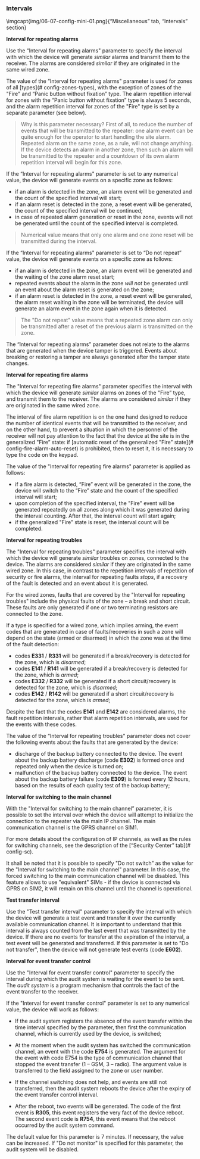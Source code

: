### Intervals

\imgcapt{img/06-07-config-mini-01.png}{“Miscellaneous” tab, “Intervals” section}

**Interval for repeating alarms**  

Use the “Interval for repeating alarms" parameter to specify the interval with which the device will generate *similar* alarms and transmit them to the receiver. The alarms are considered *similar* if they are originated in the same wired zone.

The value of the “Interval for repeating alarms" parameter is used for zones of all [types](# config-zones-types), with the exception of zones of the "Fire" and “Panic button without fixation” type. The alarm repetition interval for zones with the “Panic button without fixation” type is always 5 seconds, and the alarm repetition interval for zones of the "Fire" type is set by a separate parameter (see below).

> Why is this parameter necessary? First of all, to reduce the number of events that will be transmitted to the repeater: one alarm event can be quite enough for the operator to start handling the site alarm. Repeated alarm on the same zone, as a rule, will not change anything. If the device detects an alarm in another zone, then such an alarm will be transmitted to the repeater and a countdown of its own alarm repetition interval will begin for this zone.

If the “Interval for repeating alarms" parameter is set to any numerical value, the device will generate events on a specific zone as follows:

* if an alarm is detected in the zone, an alarm event will be generated and the count of the specified interval will start;
* if an alarm reset is detected in the zone, a reset event will be generated, the count of the specified interval will be continued;
* in case of repeated alarm generation or reset in the zone, events will not be generated until the count of the specified interval is completed.

> Numerical value means that only one alarm and one zone reset will be transmitted during the interval.

If the “Interval for repeating alarms" parameter is set to “Do not repeat” value, the device will generate events on a specific zone as follows:

* if an alarm is detected in the zone, an alarm event will be generated and the waiting of the zone alarm reset start;
* repeated events about the alarm in the zone *will not* be generated until an event about the alarm reset is generated on the zone;
* if an alarm reset is detected in the zone, a reset event will be generated, the alarm reset waiting in the zone will be terminated, the device will generate an alarm event in the zone again when it is detected.

> The "Do not repeat" value means that a repeated zone alarm can only be transmitted after a reset of the previous alarm is transmitted on the zone.

The “Interval for repeating alarms” parameter does not relate to the alarms that are generated when the device tamper is triggered. Events about breaking or restoring a tamper are always generated after the tamper state changes.


**Interval for repeating fire alarms**

The "Interval for repeating fire alarms" parameter specifies the interval with which the device will generate *similar* alarms on zones of the "Fire” type, and transmit them to the receiver. The alarms are considered *similar* if they are originated in the same wired zone.

The interval of fire alarm repetition is on the one hand designed to reduce the number of identical events that will be transmitted to the receiver, and on the other hand, to prevent a situation in which the personnel of the receiver will not pay attention to the fact that the device at the site is in the generalized "Fire” state: if [automatic reset of the generalized "Fire” state](# config-fire-alarm-auto-reset) is prohibited, then to reset it, it is necessary to type the code on the keypad.

The value of the "Interval for repeating fire alarms" parameter is applied as follows:

* if a fire alarm is detected, “Fire” event will be generated in the zone, the device will switch to the “Fire” state and the count of the specified interval will start;
* upon completion of the specified interval, the "Fire" event will be generated repeatedly on all zones along which it was generated during the interval counting. After that, the interval count will start again;
* if the generalized "Fire” state is reset, the interval count will be completed.
  

**Interval for repeating troubles**

The "Interval for repeating troubles" parameter specifies the interval with which the device will generate *similar* troubles on zones, connected to the device. The alarms are considered *similar* if they are originated in the same wired zone. In this case, in contrast to the repetition intervals of repetition of security or fire alarms, the interval for repeating faults *stops*, if a recovery of the fault is detected and an event about it is generated.

For the wired zones, faults that are covered by the "Interval for repeating troubles" include the physical faults of the zone – a break and short circuit. These faults are only generated if one or two terminating resistors are connected to the zone.

If a type is specified for a wired zone, which implies arming, the event codes that are generated in case of faults/recoveries in such a zone will depend on the state (armed or disarmed) in which the zone was at the time of the fault detection:

* codes **E331** / **R331** will be generated if a break/recovery is detected for the zone, which is *disarmed*;
* codes **E141** / **R141** will be generated if a break/recovery is detected for the zone, which is *armed*;
* codes **E332** / **R332** will be generated if a short circuit/recovery is detected for the zone, which is *disarmed*;
* codes **E142** / **R142** will be generated if a short circuit/recovery is detected for the zone, which is *armed*;

Despite the fact that the codes **E141** and **E142** are considered alarms, the fault repetition intervals, rather that alarm repetition intervals, are used for the events with these codes.

The value of the “Interval for repeating troubles" parameter does not cover the following events about the faults that are generated by the device:

* discharge of the backup battery connected to the device. The event about the backup battery discharge (code **E302**) is formed once and repeated only when the device is turned on;
* malfunction of the backup battery connected to the device. The event about the backup battery failure (code **E309**) is formed every 12 hours, based on the results of each quality test of the backup battery;


**Interval for switching to the main channel**

With the "Interval for switching to the main channel” parameter, it is possible to set the interval over which the device will attempt to initialize the connection to the repeater via the main IP channel. The main communication channel is the GPRS channel on SIM1.

For more details about the configuration of IP channels, as well as the rules for switching channels, see the description of the [“Security Center” tab](# config-sc).

It shall be noted that it is possible to specify "Do not switch” as the value for the "Interval for switching to the main channel" parameter. In this case, the forced switching to the main communication channel will be disabled. This feature allows to use "equivalent" SIMs - if the device is connected via GPRS on SIM2, it will remain on this channel until the channel is operational.


**Test transfer interval** 

Use the "Test transfer interval" parameter to specify the interval with which the device will generate a test event and transfer it over the currently available communication channel. It is important to understand that this interval is always counted from the last event that was transmitted by the device. If there are no events for transfer at the expiration of the interval, a test event will be generated and transferred.
If this parameter is set to "Do not transfer", then the device will not generate test events (code **E602**). 


**Interval for event transfer control**

Use the "Interval for event transfer control" parameter to specify the interval during which the audit system is waiting for the event to be sent. The *audit system* is a program mechanism that controls the fact of the event transfer to the receiver.

If the "Interval for event transfer control" parameter is set to any numerical value, the device will work as follows:

* If the audit system registers the absence of the event transfer within the time interval specified by the parameter, then first the communication channel, which is currently used by the device, is switched;
* At the moment when the audit system has switched the communication channel, an event with the code **E754** is generated. The argument for the event with code E754 is the type of communication channel that stopped the event transfer (1 – GSM, 3 – radio). The argument value is transferred to the field assigned to the zone or user number.

* If the channel switching does not help, and events are still not transferred, then the audit system reboots the device after the expiry of the event transfer control interval.
* After the reboot, two events will be generated. The code of the first event is **R305**, this event registers the very fact of the device reboot. The second event code is **R754**, this event means that the reboot occurred by the audit system command.

The default value for this parameter is 7 minutes. If necessary, the value can be increased. If "Do not monitor" is specified for this parameter, the audit system will be disabled. 


